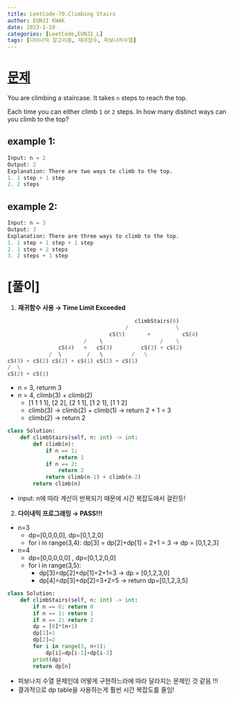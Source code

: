```yaml
---
title: LeetCode-70.Climbing Stairs
author: EUNJI KWAK
date: 2023-1-19
categories: [LeetCode,EUNJI_L]
tags: [다이나믹 알고리즘, 재귀함수, 피보나치수열]
---
```



# [문제](https://leetcode.com/problems/climbing-stairs/description/)

You are climbing a staircase. It takes `n` steps to reach the top.

Each time you can either climb `1` or `2` steps. In how many distinct ways can you climb to the top?

## example 1:

```python
Input: n = 2
Output: 2
Explanation: There are two ways to climb to the top.
1. 1 step + 1 step
2. 2 steps
```

## example 2:

```python
Input: n = 3
Output: 3
Explanation: There are three ways to climb to the top.
1. 1 step + 1 step + 1 step
2. 1 step + 2 steps
3. 2 steps + 1 step
```



# [풀이]

1. **재귀함수 사용 → Time Limit Exceeded**

```python
										climbStairs(6)
									 /               \
								cS(5)       +          cS(4)
					    /    \                  /    \
				cS(4)   +   cS(3)         cS(3) + cS(2)
			 /  \        /   \         /   \
cS(3) + cS(2) cS(2) + cS(1) cS(2) + cS(1)
/  \
cS(2) + cS(1)
```

- n = 3, returm 3
- n = 4, climb(3) + climb(2)
    - [1 1 1 1], [2 2], [2 1 1], [1 2 1], [1 1 2]
    - climb(3) → climb(2) + climb(1) → return 2 + 1 = 3
    - climb(2) → return 2

```python
class Solution:
    def climbStairs(self, n: int) -> int:
        def climb(n):
            if n == 1: 
                return 1
            if n == 2: 
                return 2
            return climb(n-1) + climb(n-2)
        return climb(n)
```

- input: n에 따라 계산이 반복되기 때문에 시간 복잡도에서 걸린듯!




2. **다이내믹 프로그래밍 → PASS!!!**
- n=3
    - dp=[0,0,0,0], dp=[0,1,2,0]
    - for i in range(3,4): dp[3] = dp[2]+dp[1] = 2+1 = 3 → dp = [0,1,2,3]
- n=4
    - dp=[0,0,0,0,0] , dp=[0,1,2,0,0]
    - for i in range(3,5):
        - dp[3]=dp[2]+dp[1]=2+1=3 → dp = [0,1,2,3,0]
        - dp[4]=dp[3]+dp[2]=3+2=5 → return dp=[0,1,2,3,5]

```python
class Solution:
    def climbStairs(self, n: int) -> int:
        if n == 0: return 0
        if n == 1: return 1
        if n == 2: return 2
        dp = [0]*(n+1)
        dp[1]=1
        dp[2]=2
        for i in range(3, n+1):
            dp[i]=dp[i-1]+dp[i-2]
        print(dp)
        return dp[n]
```

- 피보나치 수열 문제인데 어떻게 구현하느라에 따라 달라지는 문제인 것 같음 !!!
- 결과적으로 dp table을 사용하는게 훨씬 시간 복잡도를 줄임!

